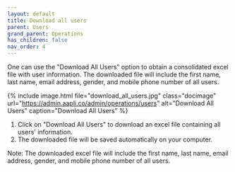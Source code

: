 ```yaml
---
layout: default
title: Download all users 
parent: Users
grand_parent: Operations
has_children: false
nav_order: 4
---
```


One can use the "Download All Users" option to obtain a consolidated excel file with user information. The downloaded file will include the first name, last name, email address, gender, and mobile phone number of all users.

{% include image.html file="download_all_users.jpg" class="docimage" url="https://admin.aapli.co/admin/operations/users" alt="Download All Users" caption="Download All Users" %}

1.	Click on "Download All Users" to download an excel file containing all users' information.
2.	The downloaded file will be saved automatically on your computer.

Note: The downloaded excel file will include the first name, last name, email address, gender, and mobile phone number of all users.
